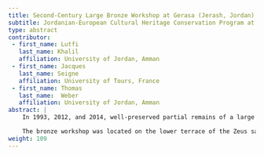 ```yaml
---
title: Second-Century Large Bronze Workshop at Gerasa (Jerash, Jordan)
subtitle: Jordanian-European Cultural Heritage Conservation Program at Jerash 2012
type: abstract
contributor:
 - first_name: Lutfi
   last_name: Khalil
   affiliation: University of Jordan, Amman
 - first_name: Jacques
   last_name: Seigne
   affiliation: University of Tours, France
 - first_name: Thomas
   last_name:  Weber
   affiliation: University of Jordan, Amman
abstract: |
    In 1993, 2012, and 2014, well-preserved partial remains of a large bronze workshop were uncovered at the Sanctuary of Zeus in Jerash. Thanks to the close cooperation between Jordanian, German, and French specialists, more than three thousand mold fragments have been restored and the other relevant installations of the workshop, dated to the second half of the second century AD, preserved. All the pieces will be accessible, as a unique cultural heritage monument of Jordan, through an exhibit in the Jordan National Museum.

    The bronze workshop was located on the lower terrace of the Zeus sanctuary. At the moment, its remains include four large mold pits, with traces of large copper-alloy cast objects at the bottom (two circular, two rectangular in plan). Some three thousand pieces of the smashed mold mantle (consisting of baked earth), along with numerous fragments of the furnaces and other installations, had been dumped into these pits when the casting process was finished. The negative impression on the interiors of the mold fragments led to the conclusion that large-sized draped statuary, as well as other objects (cultic instruments?), was fabricated in this workshop by the lost-wax procedure.
weight: 109
---
```

